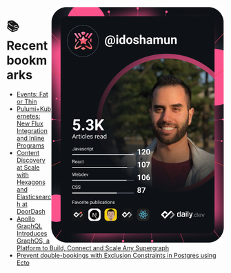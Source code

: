 <a href="https://app.daily.dev/idoshamun"><img src="https://raw.githubusercontent.com/idoshamun/idoshamun/devcard/devcard.svg" align='right' width="400" alt="Ido Shamun's Dev Card"/></a>

# 📚 Recent bookmarks
<!-- BOOKMARKS:START -->
- [Events: Fat or Thin](https://app.daily.dev/posts/tO-PRsscd?utm_source=rss&utm_medium=bookmarks&utm_campaign=28849d86070e4c099c877ab6837c61f0)
- [Pulumi+Kubernetes: New Flux Integration and Inline Programs](https://app.daily.dev/posts/adFbRcDVj?utm_source=rss&utm_medium=bookmarks&utm_campaign=28849d86070e4c099c877ab6837c61f0)
- [Content Discovery at Scale with Hexagons and Elasticsearch at DoorDash](https://app.daily.dev/posts/a8-7WiM2T?utm_source=rss&utm_medium=bookmarks&utm_campaign=28849d86070e4c099c877ab6837c61f0)
- [Apollo GraphQL Introduces GraphOS, a Platform to Build, Connect and Scale Any Supergraph](https://app.daily.dev/posts/Z5we-7t3v?utm_source=rss&utm_medium=bookmarks&utm_campaign=28849d86070e4c099c877ab6837c61f0)
- [Prevent double-bookings with Exclusion Constraints in Postgres using Ecto](https://app.daily.dev/posts/JrcnCjciV?utm_source=rss&utm_medium=bookmarks&utm_campaign=28849d86070e4c099c877ab6837c61f0)
<!-- BOOKMARKS:END -->
